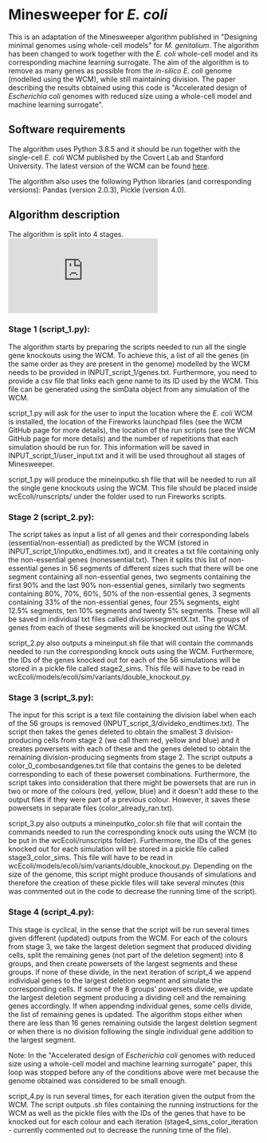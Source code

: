 # Minesweeper for *E. coli*
This is an adaptation of the Minesweeper algorithm published in "Designing minimal genomes using whole-cell models" for *M. genitalium*. The algorithm has been changed to work together with the *E. coli* whole-cell model and its corresponding machine learning surrogate. The aim of the algorithm is to remove as many genes as possible from the *in-silico E. coli* genome (modelled using the WCM), while still maintaining division. The paper describing the results obtained using this code is "Accelerated design of *Escherichia coli* genomes with reduced size using a whole-cell model and machine learning surrogate".

## Software requirements
The algorithm uses Python 3.8.5 and it should be run together with the single-cell *E. coli* WCM published by the Covert Lab and Stanford University. The latest version of the WCM can be found [here](https://github.com/CovertLab/wcEcoli). 

The algorithm also uses the following Python libraries (and corresponding versions): Pandas (version 2.0.3), Pickle (version 4.0).

## Algorithm description
The algorithm is split into 4 stages. 
![framework.pdf](https://github.com/ioanagherman/MinesweeperEcoliWCM/files/14747257/framework.pdf)

### Stage 1 (script_1.py):
The algorithm starts by preparing the scripts needed to run all the single gene knockouts using the WCM. To achieve this, a list of all the genes (in the same order as they are present in the genome) modelled by the WCM needs to be provided in INPUT_script_1/genes.txt. Furthermore, you need to provide a csv file that links each gene name to its ID used by the WCM. This file can be generated using the simData object from any simulation of the WCM.

script_1.py will ask for the user to input the location where the *E. coli* WCM is installed, the location of the Fireworks launchpad files (see the WCM GitHub page for more details), the location of the run scripts (see the WCM GitHub page for more details) and the number of repetitions that each simulation should be run for. This information will be saved in INPUT_script_1/user_input.txt and it will be used throughout all stages of Minesweeper.

script_1.py will produce the mineinputko.sh file that will be needed to run all the single gene knockouts using the WCM. This file should be placed inside wcEcoli/runscripts/ under the folder used to run Fireworks scripts.

### Stage 2 (script_2.py):
The script takes as input a list of all genes and their corresponding labels (essential/non-essential) as predicted by the WCM (stored in INPUT_script_1/inputko_endtimes.txt), and it creates a txt file containing only the non-essential genes (nonessential.txt). Then it splits this list of non-essential genes in 56 segments of different sizes such that there will be one segment containing all non-essential genes, two segments containing the first 90% and the last 90% non-essential genes, similarly two segments containing 80%, 70%, 60%, 50% of the non-essential genes, 3 segments containing 33% of the non-essential genes, four 25% segments, eight 12.5% segments, ten 10% segments and twenty 5% segments. These will all be saved in individual txt files called divisionsegmentX.txt. The groups of genes from each of these segments will be knocked out using the WCM.

script_2.py also outputs a mineinput.sh file that will contain the commands needed to run the corresponding knock outs using the WCM. Furthermore, the IDs of the genes knocked out for each of the 56 simulations will be stored in a pickle file called stage2_sims. This file will have to be read in wcEcoli/models/ecoli/sim/variants/double_knockout.py.

### Stage 3 (script_3.py):
The input for this script is a text file containing the division label when each of the 56 groups is removed (INPUT_script_3/divideko_endtimes.txt). The script then takes the genes deleted to obtain the smallest 3 division-producing cells from stage 2 (we call them red, yellow and blue) and it creates powersets with each of these and the genes deleted to obtain the remaining division-producing segments from stage 2. The script outputs a color_0_combosandgenes.txt file that contains the genes to be deleted corresponding to each of these powerset combinations. Furthermore, the script takes into consideration that there might be powersets that are run in two or more of the colours (red, yellow, blue) and it doesn't add these to the output files if they were part of a previous colour. However, it saves these powersets in separate files (color_already_ran.txt). 

script_3.py also outputs a mineinputko_color.sh file that will contain the commands needed to run the corresponding knock outs using the WCM (to be put in the wcEcoli/runscripts folder). Furthermore, the IDs of the genes knocked out for each simulation will be stored in a pickle file called stage3_color_sims. This file will have to be read in wcEcoli/models/ecoli/sim/variants/double_knockout.py. Depending on the size of the genome, this script might produce thousands of simulations and therefore the creation of these pickle files will take several minutes (this was commented out in the code to decrease the running time of the script).

### Stage 4 (script_4.py):
This stage is cyclical, in the sense that the script will be run several times given different (updated) outputs from the WCM. For each of the colours from stage 3, we take the largest deletion segment that produced dividing cells, split the remaining genes (not part of the deletion segment) into 8 groups, and then create powersets of the largest segments and these groups. If none of these divide, in the next iteration of script_4 we append individual genes to the largest deletion segment and simulate the corresponding cells. If some of the 8 groups' powersets divide, we update the largest deletion segment producing a dividing cell and the remaining genes accordingly. If when appending individual genes, some cells divide, the list of remaining genes is updated. The algorithm stops either when there are less than 16 genes remaining outside the largest deletion segment or when there is no division following the single individual gene addition to the largest segment.

Note: In the "Accelerated design of *Escherichia coli* genomes with reduced size using a whole-cell model and machine learning surrogate" paper, this loop was stopped before any of the conditions above were met because the genome obtained was considered to be small enough.

script_4.py is run several times, for each iteration given the output from the WCM. The script outputs .sh files containing the running instructions for the WCM as well as the pickle files with the IDs of the genes that have to be knocked out for each colour and each iteration (stage4_sims_color_iteration - currently commented out to decrease the running time of the file).


